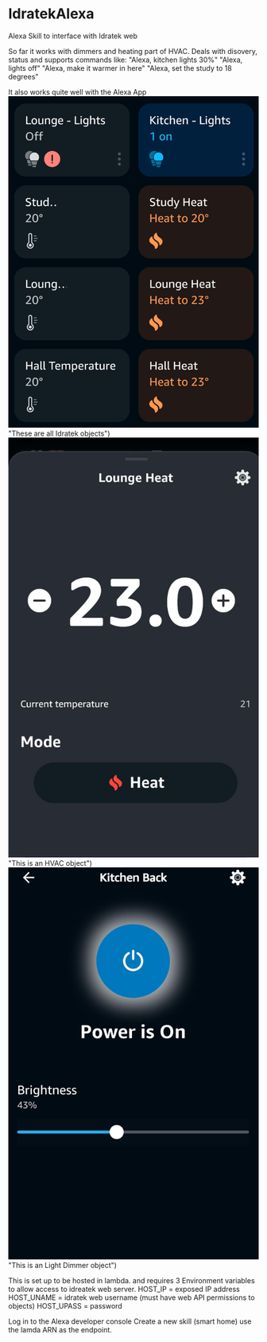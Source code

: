 # IdratekAlexa
Alexa Skill to interface with Idratek web

So far it works with dimmers and heating part of HVAC.
Deals with disovery, status and supports commands like:
"Alexa, kitchen lights 30%"
"Alexa, lights off"
"Alexa, make it warmer in here"
"Alexa, set the study to 18 degrees"

It also works quite well with the Alexa App
![Alexa App](alexa_app1.jpg) "These are all Idratek objects") ![Alexa App](alexa_app2.jpg) "This is an HVAC object")  ![Alexa App](alexa_app3.jpg) "This is an Light Dimmer object")


This is set up to be hosted in lambda. and requires 3 Environment variables to allow access to idreatek web server.
HOST_IP = exposed IP address
HOST_UNAME = idratek web username (must have web API permissions to objects)
HOST_UPASS = password

Log in to the Alexa developer console
Create a new skill (smart home)
use the lamda ARN as the endpoint.

